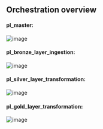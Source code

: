 ## Orchestration overview

#### pl_master:
![image](https://github.com/user-attachments/assets/5629229d-9bcf-43c5-a492-3e325466dd6c)

#### pl_bronze_layer_ingestion:
![image](https://github.com/user-attachments/assets/2af510e0-cd3f-4c90-9f6c-f8f0112e22d3)

#### pl_silver_layer_transformation:
![image](https://github.com/user-attachments/assets/8995bb78-47e9-467c-b131-5c9daac3d1e7)

#### pl_gold_layer_transformation:
![image](https://github.com/user-attachments/assets/340ec2ed-c712-4eb5-9b91-6a93d4c81691)
